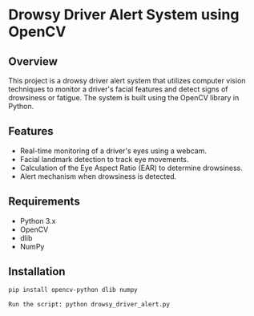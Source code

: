 # Drowsy Driver Alert System using OpenCV

## Overview

This project is a drowsy driver alert system that utilizes computer vision techniques to monitor a driver's facial features and detect signs of drowsiness or fatigue. 
The system is built using the OpenCV library in Python.

## Features

- Real-time monitoring of a driver's eyes using a webcam.
- Facial landmark detection to track eye movements.
- Calculation of the Eye Aspect Ratio (EAR) to determine drowsiness.
- Alert mechanism when drowsiness is detected.

## Requirements

- Python 3.x
- OpenCV
- dlib
- NumPy

## Installation

```bash
pip install opencv-python dlib numpy

Run the script: python drowsy_driver_alert.py
